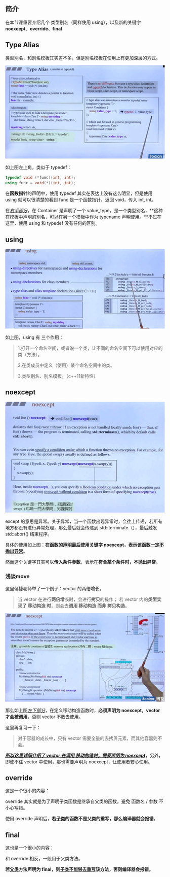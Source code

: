 ## 简介

在本节课重要介绍几个 类型别名（同样使用 using），以及新的关键字 **noexcept**、**override**、**final**

## Type Alias

类型别名，和别名模板其实差不多，但是别名模板在使用上有更加深层的方式。

![image-20230618160933640](image/image-20230618160933640.png)

如上图左上角，类似于 typedef：

```C++
typedef void (*func)(int, int);
using func = void(*)(int, int);
```

在**函数指针**的声明中，使用 typedef 其实在表达上没有这么明显，但是使用 using 就可以很清楚的看到 func 是一个函数指针，返回 void，传入 int, int。

在<u>*右半部分*</u>，在 Container 是声明了一个 value_type，是一个类型别名，**这种在模板中声明的别名，可以在另一个模板中作为 typename 声明使用。**不过在这里，使用 using 和 typedef 没有任何的区别。

## using

![image-20230618161516955](image/image-20230618161516955.png)

如上图，using 有 三个作用：

> 1.打开一个命名空间，或者说一个类，让不同的命名空间下可以使用对应的类（方法）。
>
> 2.在类成员中定义（使用）某个命名空间中的类。
>
> 3.类型别名、别名模板。（c++11新特性）

## noexcept

![image-20230618161732705](image/image-20230618161732705.png)

except 的意思是异常。关于异常，当一个函数出现异常时，会往上传递，若所有地方都没有进行异常处理，那么最后就会传递到 std::terminate（），最后触发 std::abort() 结束程序。

具体的使用如上图：**在函数的<u>声明最后</u>使用关键字 noexcept，表示该函数<u>一定不抛出异常</u>**。

然而这个关键字其实可以**传入条件参数**，表示在**符合某个条件时，不抛出异常**。

### 浅谈move

这里侯捷老师举了一个例子：vector 的两倍增长。

> 当 vector 在进行**两倍增长**时，会进行**拷贝**的操作；
> 若 vector 内的**类型实现了 移动构造 时**，则会去**调用 移动构造 而非 拷贝构造**。

![image-20230618162910302](image/image-20230618162910302.png)

那么如上图<u>*左下部分*</u>，在定义移动构造函数时，**必须声明为 noexcept，vector 才会被调用**，否则 vector 不敢去使用。

这里再复习一下：

> 对于容器的成长中，只有 vector 需要全量的去拷贝元素，而其他容器则不会。

<u>***所以这里详细介绍了 vector 在调用 移动构造时，需要声明为 noexcept***</u>，另外，即使不往 vector 中使用，那也需要声明为 noexcept，让使用者安心使用。

## override

这是一个很小的内容：

override 其实就是为了声明子类函数是继承自父类的函数，避免 函数名 / 参数 不小心写错。

使用 override 声明后，**若<u>子类</u>的函数不是父类的重写，那么编译器就会报错**。

## final

这也是一个很小的内容：

和 override 相反，一般用于父类方法。

**若<u>父类</u>方法声明为 final，则<u>子类不能够去重写</u>该方法，否则编译器会报错。**